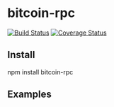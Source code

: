 bitcoin-rpc
================

[![Build Status](https://travis-ci.org/carnesen/bitcoin-rpc.svg)](https://travis-ci.org/carnesen/bitcoin-rpc)
[![Coverage Status](https://coveralls.io/repos/carnesen/bitcoin-rpc/badge.svg)](https://coveralls.io/r/carnesen/bitcoin-rpc)

Install
-------

npm install bitcoin-rpc

Examples
--------


